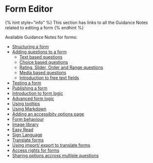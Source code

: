 # Form Editor

{% hint style="info" %}
This section has links to all the Guidance Notes related to editing a form
{% endhint %}

Available Guidance Notes for forms:

* [Structuring a form](creating-a-new-form.md)
* [Adding questions to a form](how-to-add-a-question-to-a-form/)
  * [Text based questions](how-to-add-a-question-to-a-form/text-based-questions.md)
  * [Choice based questions](how-to-add-a-question-to-a-form/choice-based-questions.md)
  * [Rating, Slider, Order and Range questions](how-to-add-a-question-to-a-form/choice-based-questions-1.md)
  * [Media based questions](how-to-add-a-question-to-a-form/media-based-questions.md)
  * [Introduction to free text fields](how-to-add-a-question-to-a-form/free-text-feilds.md)
* [Testing a form](testing-a-form.md)
* [Publishing a form](publishing-a-form.md)
* [Introduction to form logic](introduction-to-form-logic.md)
* [Advanced form logic](advanced-form-logic.md)
* [Using tooltips](using-tooltips.md)
* [Using Markdown](introduction-to-markdown.md)
* [Adding an accessibity options page](adding-an-accessibility-options-page.md)
* [Form behaviour](form-behaviour.md)
* [Image library](image-library.md)
* [Easy Read](easy-read.md)
* [Sign Language](sign-language.md)
* [Translate forms](translate-forms.md)
* [Using import/ export to translate forms](using-import-export-to-translate-forms.md)
* [Access rights for forms](access-rights-for-forms.md)
* [Sharing options accross multiple questions](sharing-options-across-multiple-questions.md)
